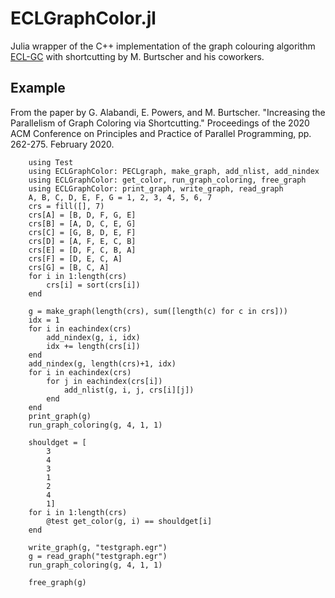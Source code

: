 # ECLGraphColor.jl

Julia wrapper of the C++ implementation of the graph colouring algorithm
[ECL-GC](https://userweb.cs.txstate.edu/~burtscher/research/ECL-GC/) with
shortcutting by M. Burtscher and his coworkers.

## Example

From the paper by G. Alabandi, E. Powers, and M. Burtscher. "Increasing the Parallelism of Graph Coloring via Shortcutting." Proceedings of the 2020 ACM Conference on Principles and Practice of Parallel Programming, pp. 262-275. February 2020.
```
    using Test
    using ECLGraphColor: PECLgraph, make_graph, add_nlist, add_nindex
    using ECLGraphColor: get_color, run_graph_coloring, free_graph
    using ECLGraphColor: print_graph, write_graph, read_graph
    A, B, C, D, E, F, G = 1, 2, 3, 4, 5, 6, 7
    crs = fill([], 7)
    crs[A] = [B, D, F, G, E]
    crs[B] = [A, D, C, E, G]
    crs[C] = [G, B, D, E, F]
    crs[D] = [A, F, E, C, B]
    crs[E] = [D, F, C, B, A]
    crs[F] = [D, E, C, A]
    crs[G] = [B, C, A]
    for i in 1:length(crs)
        crs[i] = sort(crs[i])
    end

    g = make_graph(length(crs), sum([length(c) for c in crs]))
    idx = 1
    for i in eachindex(crs)
        add_nindex(g, i, idx)
        idx += length(crs[i])
    end
    add_nindex(g, length(crs)+1, idx)
    for i in eachindex(crs)
        for j in eachindex(crs[i])
            add_nlist(g, i, j, crs[i][j])
        end
    end
    print_graph(g)
    run_graph_coloring(g, 4, 1, 1)

    shouldget = [
        3
        4
        3
        1
        2
        4
        1]
    for i in 1:length(crs)
        @test get_color(g, i) == shouldget[i]
    end

    write_graph(g, "testgraph.egr")
    g = read_graph("testgraph.egr")
    run_graph_coloring(g, 4, 1, 1)
    
    free_graph(g)
```